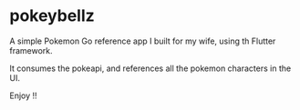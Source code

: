 # pokeybellz

A simple Pokemon Go reference app I built for my wife, using th Flutter framework.

It consumes the pokeapi, and references all the pokemon characters in the UI.

Enjoy !!

